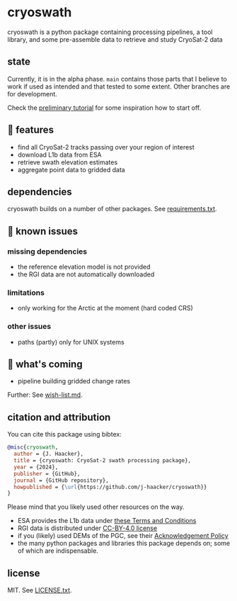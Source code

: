 # cryoswath

cryoswath is a python package containing processing pipelines, a tool
library, and some pre-assemble data to retrieve and study CryoSat-2 data

## state

Currently, it is in the alpha phase. `main` contains those parts that I
believe to work if used as intended and that tested to some
extent. Other branches are for development.

Check the [preliminary tutorial](https://github.com/j-haacker/cryoswath/blob/main/scripts/tutorial.ipynb)
for some inspiration how to start off.

## 🚀 features

- find all CryoSat-2 tracks passing over your region of interest
- download L1b data from ESA
- retrieve swath elevation estimates
- aggregate point data to gridded data

## dependencies

cryoswath builds on a number of other packages. See
[requirements.txt](https://github.com/j-haacker/cryoswath/blob/main/requirements.txt).

## 🐛 known issues

### missing dependencies

- the reference elevation model is not provided
- the RGI data are not automatically downloaded

### limitations

- only working for the Arctic at the moment (hard coded CRS)

### other issues

- paths (partly) only for UNIX systems

## 🎯 what's coming

- pipeline building gridded change rates

Further: See [wish-list.md](https://github.com/j-haacker/cryoswath/blob/main/wish-list.md).

## citation and attribution

You can cite this package using bibtex:

```bibtex
@misc{cryoswath,
  author = {J. Haacker},
  title = {cryoswath: CryoSat-2 swath processing package},
  year = {2024},
  publisher = {GitHub},
  journal = {GitHub repository},
  howpublished = {\url{https://github.com/j-haacker/cryoswath}}
}
```

Please mind that you likely used other resources on the way.

- ESA provides the L1b data under [these Terms and Conditions](https://github.com/j-haacker/cryoswath/blob/main/data/L1b/Terms-and-Conditions-for-the-use-of-ESA-Data.pdf)
- RGI data is distributed under [CC-BY-4.0 license](https://creativecommons.org/licenses/by/4.0/)
- if you (likely) used DEMs of the PGC, see their [Acknowledgement Policy](https://www.pgc.umn.edu/guides/user-services/acknowledgement-policy/)
- the many python packages and libraries this package depends on; some of which are indispensable.

## license

MIT. See [LICENSE.txt](https://github.com/j-haacker/cryoswath/blob/main/LICENSE.txt).
